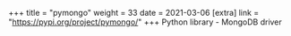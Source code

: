 +++
title = "pymongo"
weight = 33
date = 2021-03-06
[extra]
link = "https://pypi.org/project/pymongo/"
+++
Python library - MongoDB driver

